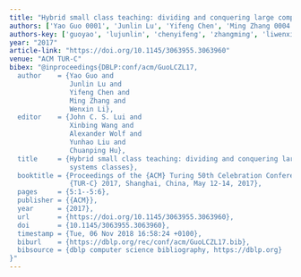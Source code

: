 ```yaml
---
title: "Hybrid small class teaching: dividing and conquering large computer systems classes"
authors: ['Yao Guo 0001', 'Junlin Lu', 'Yifeng Chen', 'Ming Zhang 0004', 'Wenxin Li']
authors-key: ['guoyao', 'lujunlin', 'chenyifeng', 'zhangming', 'liwenxin']
year: "2017"
article-link: "https://doi.org/10.1145/3063955.3063960"
venue: "ACM TUR-C"
bibex: "@inproceedings{DBLP:conf/acm/GuoLCZL17,
  author    = {Yao Guo and
               Junlin Lu and
               Yifeng Chen and
               Ming Zhang and
               Wenxin Li},
  editor    = {John C. S. Lui and
               Xinbing Wang and
               Alexander Wolf and
               Yunhao Liu and
               Chuanping Hu},
  title     = {Hybrid small class teaching: dividing and conquering large computer
               systems classes},
  booktitle = {Proceedings of the {ACM} Turing 50th Celebration Conference - China,
               {TUR-C} 2017, Shanghai, China, May 12-14, 2017},
  pages     = {5:1--5:6},
  publisher = {{ACM}},
  year      = {2017},
  url       = {https://doi.org/10.1145/3063955.3063960},
  doi       = {10.1145/3063955.3063960},
  timestamp = {Tue, 06 Nov 2018 16:58:24 +0100},
  biburl    = {https://dblp.org/rec/conf/acm/GuoLCZL17.bib},
  bibsource = {dblp computer science bibliography, https://dblp.org}
}"
---
```

